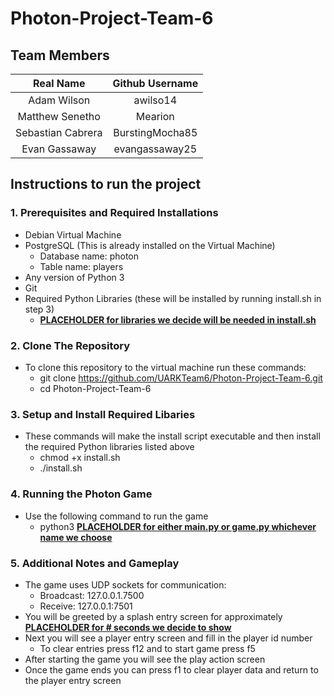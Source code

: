 # Photon-Project-Team-6

## Team Members

| Real Name         | Github Username |
|:-----------------:|:---------------:|
| Adam Wilson       | awilso14        |
| Matthew Senetho   | Mearion         |
| Sebastian Cabrera | BurstingMocha85 |
| Evan Gassaway     | evangassaway25  |

## Instructions to run the project

### 1. Prerequisites and Required Installations
* Debian Virtual Machine
* PostgreSQL (This is already installed on the Virtual Machine)
    * Database name: photon
    * Table name: players
* Any version of Python 3
* Git
* Required Python Libraries (these will be installed by running install.sh in step 3)
    * <ins>__PLACEHOLDER for libraries we decide will be needed in install.sh__<ins>

### 2. Clone The Repository
* To clone this repository to the virtual machine run these commands:
    * git clone https://github.com/UARKTeam6/Photon-Project-Team-6.git
    * cd Photon-Project-Team-6

### 3. Setup and Install Required Libaries
* These commands will make the install script executable and then install the required Python libraries listed above
    * chmod +x install.sh
    * ./install.sh

### 4. Running the Photon Game
* Use the following command to run the game
    * python3 <ins>__PLACEHOLDER for either main.py or game.py whichever name we choose__<ins>

### 5. Additional Notes and Gameplay
* The game uses UDP sockets for communication:
    * Broadcast: 127.0.0.1.7500
    * Receive: 127.0.0.1:7501
* You will be greeted by a splash entry screen for approximately <ins>__PLACEHOLDER for # seconds we decide to show__<ins>
* Next you will see a player entry screen and fill in the player id number
    * To clear entries press f12 and to start game press f5
* After starting the game you will see the play action screen
* Once the game ends you can press f1 to clear player data and return to the player entry screen



